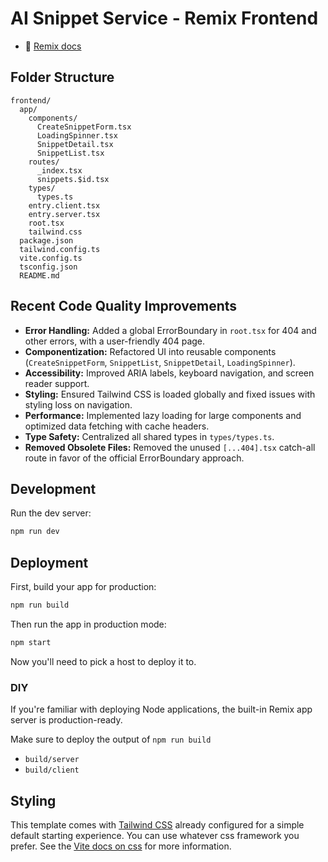 # AI Snippet Service - Remix Frontend

- 📖 [Remix docs](https://remix.run/docs)

## Folder Structure

```
frontend/
  app/
    components/
      CreateSnippetForm.tsx
      LoadingSpinner.tsx
      SnippetDetail.tsx
      SnippetList.tsx
    routes/
      _index.tsx
      snippets.$id.tsx
    types/
      types.ts
    entry.client.tsx
    entry.server.tsx
    root.tsx
    tailwind.css
  package.json
  tailwind.config.ts
  vite.config.ts
  tsconfig.json
  README.md
```

## Recent Code Quality Improvements
- **Error Handling:** Added a global ErrorBoundary in `root.tsx` for 404 and other errors, with a user-friendly 404 page.
- **Componentization:** Refactored UI into reusable components (`CreateSnippetForm`, `SnippetList`, `SnippetDetail`, `LoadingSpinner`).
- **Accessibility:** Improved ARIA labels, keyboard navigation, and screen reader support.
- **Styling:** Ensured Tailwind CSS is loaded globally and fixed issues with styling loss on navigation.
- **Performance:** Implemented lazy loading for large components and optimized data fetching with cache headers.
- **Type Safety:** Centralized all shared types in `types/types.ts`.
- **Removed Obsolete Files:** Removed the unused `[...404].tsx` catch-all route in favor of the official ErrorBoundary approach.

## Development

Run the dev server:

```sh
npm run dev
```

## Deployment

First, build your app for production:

```sh
npm run build
```

Then run the app in production mode:

```sh
npm start
```

Now you'll need to pick a host to deploy it to.

### DIY

If you're familiar with deploying Node applications, the built-in Remix app server is production-ready.

Make sure to deploy the output of `npm run build`

- `build/server`
- `build/client`

## Styling

This template comes with [Tailwind CSS](https://tailwindcss.com/) already configured for a simple default starting experience. You can use whatever css framework you prefer. See the [Vite docs on css](https://vitejs.dev/guide/features.html#css) for more information.
